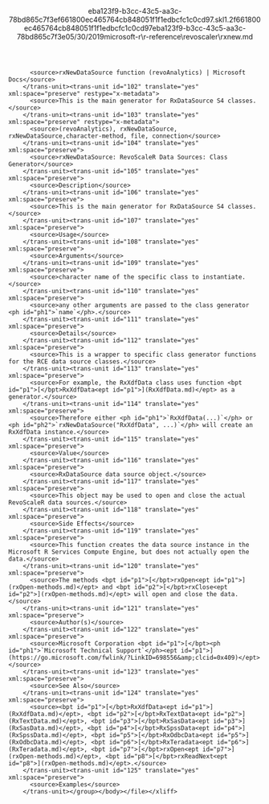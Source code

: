 <?xml version="1.0"?><xliff version="1.2" xmlns="urn:oasis:names:tc:xliff:document:1.2" xmlns:xsi="http://www.w3.org/2001/XMLSchema-instance" xsi:schemaLocation="urn:oasis:names:tc:xliff:document:1.2 xliff-core-1.2-transitional.xsd"><file datatype="xml" original="rxnew.md" source-language="en-US" target-language="en-US"><header><tool tool-id="mdxliff" tool-name="mdxliff" tool-version="1.0-8ab897d" tool-company="Microsoft" /><xliffext:skl_file_name xmlns:xliffext="urn:microsoft:content:schema:xliffextensions">eba123f9-b3cc-43c5-aa3c-78bd865c7f3ef661800ec465764cb848051f1f1edbcfc1c0cd97.skl</xliffext:skl_file_name><xliffext:version xmlns:xliffext="urn:microsoft:content:schema:xliffextensions">1.2</xliffext:version><xliffext:ms.openlocfilehash xmlns:xliffext="urn:microsoft:content:schema:xliffextensions">f661800ec465764cb848051f1f1edbcfc1c0cd97</xliffext:ms.openlocfilehash><xliffext:ms.sourcegitcommit xmlns:xliffext="urn:microsoft:content:schema:xliffextensions">eba123f9-b3cc-43c5-aa3c-78bd865c7f3e</xliffext:ms.sourcegitcommit><xliffext:ms.lasthandoff xmlns:xliffext="urn:microsoft:content:schema:xliffextensions">05/30/2019</xliffext:ms.lasthandoff><xliffext:ms.openlocfilepath xmlns:xliffext="urn:microsoft:content:schema:xliffextensions">microsoft-r\r-reference\revoscaler\rxnew.md</xliffext:ms.openlocfilepath></header><body><group id="content" extype="content"><trans-unit id="101" translate="yes" xml:space="preserve" restype="x-metadata">
          <source>rxNewDataSource function (revoAnalytics) | Microsoft Docs</source>
        </trans-unit><trans-unit id="102" translate="yes" xml:space="preserve" restype="x-metadata">
          <source>This is the main generator for RxDataSource S4 classes.</source>
        </trans-unit><trans-unit id="103" translate="yes" xml:space="preserve" restype="x-metadata">
          <source>(revoAnalytics), rxNewDataSource, rxNewDataSource,character-method, file, connection</source>
        </trans-unit><trans-unit id="104" translate="yes" xml:space="preserve">
          <source>rxNewDataSource: RevoScaleR Data Sources: Class Generator</source>
        </trans-unit><trans-unit id="105" translate="yes" xml:space="preserve">
          <source>Description</source>
        </trans-unit><trans-unit id="106" translate="yes" xml:space="preserve">
          <source>This is the main generator for RxDataSource S4 classes.</source>
        </trans-unit><trans-unit id="107" translate="yes" xml:space="preserve">
          <source>Usage</source>
        </trans-unit><trans-unit id="108" translate="yes" xml:space="preserve">
          <source>Arguments</source>
        </trans-unit><trans-unit id="109" translate="yes" xml:space="preserve">
          <source>character name of the specific class to instantiate.</source>
        </trans-unit><trans-unit id="110" translate="yes" xml:space="preserve">
          <source>any other arguments are passed to the class generator <ph id="ph1">`name`</ph>.</source>
        </trans-unit><trans-unit id="111" translate="yes" xml:space="preserve">
          <source>Details</source>
        </trans-unit><trans-unit id="112" translate="yes" xml:space="preserve">
          <source>This is a wrapper to specific class generator functions for the RCE data source classes.</source>
        </trans-unit><trans-unit id="113" translate="yes" xml:space="preserve">
          <source>For example, the RxXdfData class uses function <bpt id="p1">[</bpt>RxXdfData<ept id="p1">](RxXdfData.md)</ept> as a generator.</source>
        </trans-unit><trans-unit id="114" translate="yes" xml:space="preserve">
          <source>Therefore either <ph id="ph1">`RxXdfData(...)`</ph> or <ph id="ph2">`rxNewDataSource("RxXdfData", ...)`</ph> will create an RxXdfData instance.</source>
        </trans-unit><trans-unit id="115" translate="yes" xml:space="preserve">
          <source>Value</source>
        </trans-unit><trans-unit id="116" translate="yes" xml:space="preserve">
          <source>RxDataSource data source object.</source>
        </trans-unit><trans-unit id="117" translate="yes" xml:space="preserve">
          <source>This object may be used to open and close the actual RevoScaleR data sources.</source>
        </trans-unit><trans-unit id="118" translate="yes" xml:space="preserve">
          <source>Side Effects</source>
        </trans-unit><trans-unit id="119" translate="yes" xml:space="preserve">
          <source>This function creates the data source instance in the Microsoft R Services Compute Engine, but does not actually open the data.</source>
        </trans-unit><trans-unit id="120" translate="yes" xml:space="preserve">
          <source>The methods <bpt id="p1">[</bpt>rxOpen<ept id="p1">](rxOpen-methods.md)</ept> and <bpt id="p2">[</bpt>rxClose<ept id="p2">](rxOpen-methods.md)</ept> will open and close the data.</source>
        </trans-unit><trans-unit id="121" translate="yes" xml:space="preserve">
          <source>Author(s)</source>
        </trans-unit><trans-unit id="122" translate="yes" xml:space="preserve">
          <source>Microsoft Corporation <bpt id="p1">[</bpt><ph id="ph1">`Microsoft Technical Support`</ph><ept id="p1">](https://go.microsoft.com/fwlink/?LinkID=698556&amp;clcid=0x409)</ept></source>
        </trans-unit><trans-unit id="123" translate="yes" xml:space="preserve">
          <source>See Also</source>
        </trans-unit><trans-unit id="124" translate="yes" xml:space="preserve">
          <source><bpt id="p1">[</bpt>RxXdfData<ept id="p1">](RxXdfData.md)</ept>, <bpt id="p2">[</bpt>RxTextData<ept id="p2">](RxTextData.md)</ept>, <bpt id="p3">[</bpt>RxSasData<ept id="p3">](RxSasData.md)</ept>, <bpt id="p4">[</bpt>RxSpssData<ept id="p4">](RxSpssData.md)</ept>, <bpt id="p5">[</bpt>RxOdbcData<ept id="p5">](RxOdbcData.md)</ept>, <bpt id="p6">[</bpt>RxTeradata<ept id="p6">](RxTeradata.md)</ept>, <bpt id="p7">[</bpt>rxOpen<ept id="p7">](rxOpen-methods.md)</ept>, <bpt id="p8">[</bpt>rxReadNext<ept id="p8">](rxOpen-methods.md)</ept>.</source>
        </trans-unit><trans-unit id="125" translate="yes" xml:space="preserve">
          <source>Examples</source>
        </trans-unit></group></body></file></xliff>